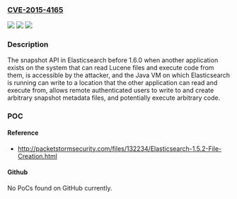 ### [CVE-2015-4165](https://cve.mitre.org/cgi-bin/cvename.cgi?name=CVE-2015-4165)
![](https://img.shields.io/static/v1?label=Product&message=n%2Fa&color=blue)
![](https://img.shields.io/static/v1?label=Version&message=n%2Fa&color=blue)
![](https://img.shields.io/static/v1?label=Vulnerability&message=n%2Fa&color=brighgreen)

### Description

The snapshot API in Elasticsearch before 1.6.0 when another application exists on the system that can read Lucene files and execute code from them, is accessible by the attacker, and the Java VM on which Elasticsearch is running can write to a location that the other application can read and execute from, allows remote authenticated users to write to and create arbitrary snapshot metadata files, and potentially execute arbitrary code.

### POC

#### Reference
- http://packetstormsecurity.com/files/132234/Elasticsearch-1.5.2-File-Creation.html

#### Github
No PoCs found on GitHub currently.

